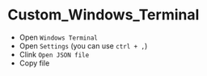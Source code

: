# Custom_Windows_Terminal

- Open `Windows Terminal`
- Open `Settings` (you can use `ctrl + ,`)
- Clink `Open JSON file`
- Copy file 